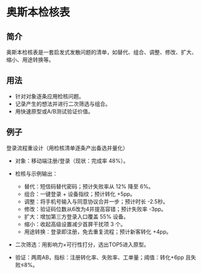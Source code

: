 # 奥斯本检核表

## 简介
奥斯本检核表是一套启发式发散问题的清单，如替代、组合、调整、修改、扩大、缩小、用途转换等。

## 用法
- 针对对象逐条应用检核问题。
- 记录产生的想法并进行二次筛选与组合。
- 用快速原型或A/B测试验证价值。

## 例子
登录流程重设计（用检核清单逐条产出备选并量化）

- 对象：移动端注册/登录（现状：完成率 48%）。
- 检核与示例输出：
  - 替代：短信码替代密码；预计失败率从 12% 降至 6%。
  - 组合：一键登录 + 设备指纹；预计转化 +5pp。
  - 调整：将手机号输入与同意协议合并一步；预计时长 -2.5秒。
  - 修改：验证码位数从6改为4并提高容错；预计失败率 -3pp。
  - 扩大：增加第三方登录入口覆盖 55% 设备。
  - 缩小：收起高级设置减少首屏干扰项 3 个。
  - 用途转换：登录即注册，免去重复流程；预计新客转化 +4pp。

- 二次筛选：用影响力×可行性打分，选出TOP5进入原型。
- 验证：两周AB，指标：注册转化率、失败率、工单量；阈值：转化+6pp 且失败≤8%。
